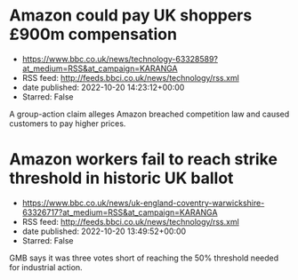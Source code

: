 # Amazon could pay UK shoppers £900m compensation
 - https://www.bbc.co.uk/news/technology-63328589?at_medium=RSS&at_campaign=KARANGA
 - RSS feed: http://feeds.bbci.co.uk/news/technology/rss.xml
 - date published: 2022-10-20 14:23:12+00:00
 - Starred: False

A group-action claim alleges Amazon breached competition law and caused customers to pay higher prices.

# Amazon workers fail to reach strike threshold in historic UK ballot
 - https://www.bbc.co.uk/news/uk-england-coventry-warwickshire-63326717?at_medium=RSS&at_campaign=KARANGA
 - RSS feed: http://feeds.bbci.co.uk/news/technology/rss.xml
 - date published: 2022-10-20 13:49:52+00:00
 - Starred: False

GMB says it was three votes short of reaching the 50% threshold needed for industrial action.
